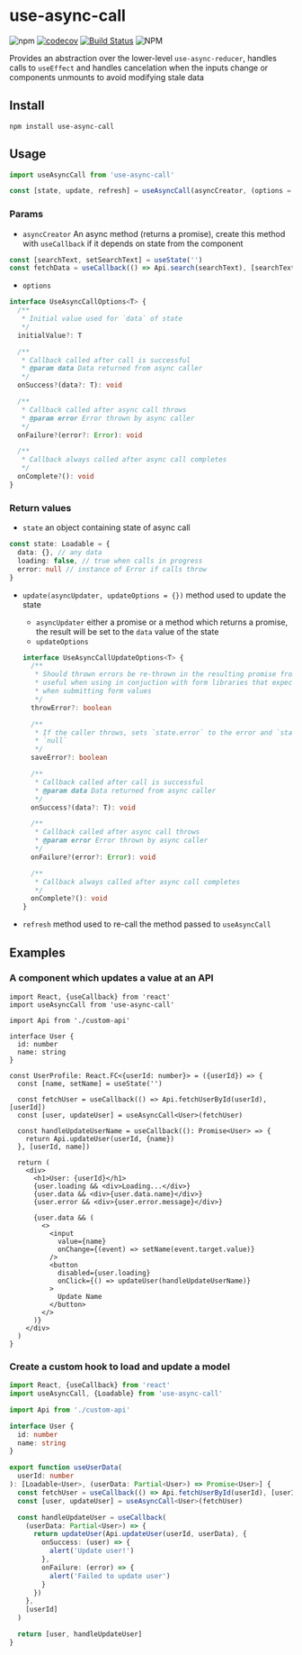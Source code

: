 # use-async-call

![npm](https://img.shields.io/npm/v/use-async-call.svg)
[![codecov](https://codecov.io/gh/azmenak/use-async-call/branch/master/graph/badge.svg)](https://codecov.io/gh/azmenak/use-async-call)
[![Build Status](https://travis-ci.org/azmenak/use-async-call.svg?branch=master)](https://travis-ci.org/azmenak/use-async-call)
![NPM](https://img.shields.io/npm/l/use-async-call.svg)

Provides an abstraction over the lower-level `use-async-reducer`, handles calls to `useEffect` and handles cancelation when the inputs change or components unmounts to avoid modifying stale data

## Install

```
npm install use-async-call
```

## Usage

```ts
import useAsyncCall from 'use-async-call'

const [state, update, refresh] = useAsyncCall(asyncCreator, (options = {}))
```

### Params

- `asyncCreator` An async method (returns a promise), create this method with `useCallback` if it depends on state from the component

```ts
const [searchText, setSearchText] = useState('')
const fetchData = useCallback(() => Api.search(searchText), [searchText])
```

- `options`

```ts
interface UseAsyncCallOptions<T> {
  /**
   * Initial value used for `data` of state
   */
  initialValue?: T

  /**
   * Callback called after call is successful
   * @param data Data returned from async caller
   */
  onSuccess?(data?: T): void

  /**
   * Callback called after async call throws
   * @param error Error thrown by async caller
   */
  onFailure?(error?: Error): void

  /**
   * Callback always called after async call completes
   */
  onComplete?(): void
}
```

### Return values

- `state` an object containing state of async call

```ts
const state: Loadable = {
  data: {}, // any data
  loading: false, // true when calls in progress
  error: null // instance of Error if calls throw
}
```

- `update(asyncUpdater, updateOptions = {})` method used to update the state

  - `asyncUpdater` either a promise or a method which returns a promise, the result will be set to the `data` value of the state
  - `updateOptions`

  ```ts
  interface UseAsyncCallUpdateOptions<T> {
    /**
     * Should thrown errors be re-thrown in the resulting promise from `update`;
     * useful when using in conjuction with form libraries that expect errors
     * when submitting form values
     */
    throwError?: boolean

    /**
     * If the caller throws, sets `state.error` to the error and `state.data` to
     * `null`
     */
    saveError?: boolean

    /**
     * Callback called after call is successful
     * @param data Data returned from async caller
     */
    onSuccess?(data?: T): void

    /**
     * Callback called after async call throws
     * @param error Error thrown by async caller
     */
    onFailure?(error?: Error): void

    /**
     * Callback always called after async call completes
     */
    onComplete?(): void
  }
  ```

- `refresh` method used to re-call the method passed to `useAsyncCall`

## Examples

### A component which updates a value at an API

```tsx
import React, {useCallback} from 'react'
import useAsyncCall from 'use-async-call'

import Api from './custom-api'

interface User {
  id: number
  name: string
}

const UserProfile: React.FC<{userId: number}> = ({userId}) => {
  const [name, setName] = useState('')

  const fetchUser = useCallback(() => Api.fetchUserById(userId), [userId])
  const [user, updateUser] = useAsyncCall<User>(fetchUser)

  const handleUpdateUserName = useCallback((): Promise<User> => {
    return Api.updateUser(userId, {name})
  }, [userId, name])

  return (
    <div>
      <h1>User: {userId}</h1>
      {user.loading && <div>Loading...</div>}
      {user.data && <div>{user.data.name}</div>}
      {user.error && <div>{user.error.message}</div>}

      {user.data && (
        <>
          <input
            value={name}
            onChange={(event) => setName(event.target.value)}
          />
          <button
            disabled={user.loading}
            onClick={() => updateUser(handleUpdateUserName)}
          >
            Update Name
          </button>
        </>
      )}
    </div>
  )
}
```

### Create a custom hook to load and update a model

```ts
import React, {useCallback} from 'react'
import useAsyncCall, {Loadable} from 'use-async-call'

import Api from './custom-api'

interface User {
  id: number
  name: string
}

export function useUserData(
  userId: number
): [Loadable<User>, (userData: Partial<User>) => Promise<User>] {
  const fetchUser = useCallback(() => Api.fetchUserById(userId), [userId])
  const [user, updateUser] = useAsyncCall<User>(fetchUser)

  const handleUpdateUser = useCallback(
    (userData: Partial<User>) => {
      return updateUser(Api.updateUser(userId, userData), {
        onSuccess: (user) => {
          alert('Update user!')
        },
        onFailure: (error) => {
          alert('Failed to update user')
        }
      })
    },
    [userId]
  )

  return [user, handleUpdateUser]
}
```
